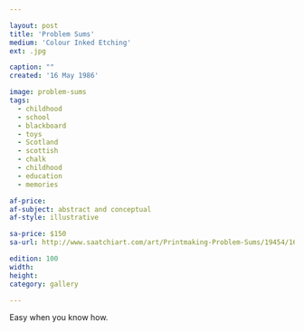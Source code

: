 ```yaml
---

layout: post
title: 'Problem Sums'
medium: 'Colour Inked Etching'
ext: .jpg

caption: ""
created: '16 May 1986'

image: problem-sums
tags:
  - childhood
  - school
  - blackboard
  - toys
  - Scotland
  - scottish
  - chalk
  - childhood
  - education
  - memories

af-price:
af-subject: abstract and conceptual
af-style: illustrative

sa-price: $150
sa-url: http://www.saatchiart.com/art/Printmaking-Problem-Sums/19454/1608052/view

edition: 100
width:
height:
category: gallery

---
```


Easy when you know how.

